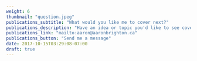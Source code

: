 ```yaml
---
weight: 6
thumbnail: "question.jpeg"
publications_subtitle: "What would you like me to cover next?"
publications_description: "Have an idea or topic you'd like to see covered, reach out to me using one of the message me links at the top of this page."
publications_link: "mailto:aaron@aaronbrighton.ca"
publications_button: "Send me a message"
date: 2017-10-15T03:29:08-07:00
draft: true
---
```

